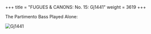 +++
title = "FUGUES & CANONS: No. 15: Gj1441"
weight = 3619
+++

The Partimento Bass Played Alone:

![Gj1441](/img/15FenBk6.jpg)
